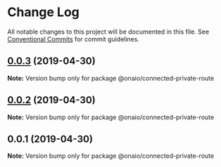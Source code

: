 # Change Log

All notable changes to this project will be documented in this file.
See [Conventional Commits](https://conventionalcommits.org) for commit guidelines.

## [0.0.3](https://github.com/onaio/js-tools/compare/@onaio/connected-private-route@0.0.2...@onaio/connected-private-route@0.0.3) (2019-04-30)

**Note:** Version bump only for package @onaio/connected-private-route

## [0.0.2](https://github.com/onaio/js-tools/compare/@onaio/connected-private-route@0.0.1...@onaio/connected-private-route@0.0.2) (2019-04-30)

**Note:** Version bump only for package @onaio/connected-private-route

## 0.0.1 (2019-04-30)

**Note:** Version bump only for package @onaio/connected-private-route
